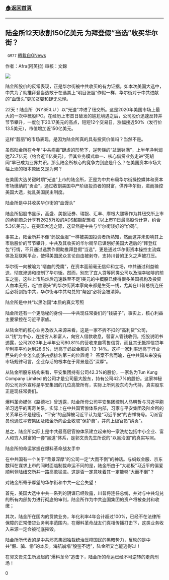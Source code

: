 ###  [:house:返回首頁](https://github.com/ourhimalayas/txt)
---

## 陆金所12天收割150亿美元 为拜登假“当选”收买华尔街？
` GM77` [轉載自GNews](https://gnews.org/zh-hans/566299/)

作者：Afra(阿芙拉)
审核：文錦

![]()![](https://gnews-media-offload.s3.amazonaws.com/wp-content/uploads/2020/11/17020604/11.17-1.png)

陆金所股价的反常表现，正是华尔街被中共收买的有力证据。如本次美国大选中，中共为了助推拜登当选敢于在选票上“明目张胆”作假一样，华尔街对于中共进献的“血馒头”更加贪婪和肆无忌惮。

22天！陆金所（NYSE:LU ）以“光速”冲进了纽交所。这是2020年美国市场上最大的一次中概股IPO。在经历上市首日破发的尴尬境遇之后，公司股价迅速反转并节节攀升，一度创下20.17美元的高点，短短12个交易日，涨幅接近50%（发行价13.5美元），市值增加近150亿美元。

这样“靓丽”的市场表现，是因为陆金所真的具有投资价值吗？当然不是。

虽然陆金所在今年“中共病毒”肆虐的形势下，逆势赚的“盆满钵满”，上半年净利润达72.7亿元（约合近11亿美元），但其业务模式单一、核心借贷业务走进“死胡同”早已成为业界共识。那么陆金所核心的竞争力到底是什么？在美国资本市场大幅上涨的根本原因又是为何？

在美国大选关键时期“光速”上市的陆金所，正是为中共布局华尔街操控媒体和资本市场缴纳的“贡金”，通过收割美国中产阶级投资者的财富，供养华尔街，进而操控美国大选，扰乱美国民主制度。

陆金所是中共收买华尔街的“血馒头”

陆金所招股书显示，高盛、美银证券、瑞银、汇丰、摩根大腿等作为其纽交所上市的承销商总计享有2625万股的ADS超额配售权（以上市11日最高股价计算，约合5.3亿美元）。在美国大选之际，这显然是中共与华尔街谈好的“价码”。

事实上，陆金所并不像“蚂蚁金服”一样被美国投资者所熟知，然而这并未影响其上市后股价的节节攀升，中共及其收买的华尔街早已谋划好美国大选后的“拜登红包”行情，不只通过选票作假助推拜登假“当选”，更是通过华尔街资本操控主流媒体及互联网平台，使得美国民众言论自由被剥夺，支持川普的正义之声被打压。

华尔街一向被喻为“嗜血的秃鹰”，在资本面前毫无信仰和立场，中共通过利益输送，彻底渗透和控制了华尔街。然而，别忘了宜人贷等同类公司以及瑞幸咖啡的前车之鉴，这些上市热炒后迅速跌至不足1美元的中概股已使得很多美国机构及投资人血本无归，吃“血馒头”的华尔街资本家向来都是生死一线，尤其在川普总统连任后必将剑指中共，华尔街与中共勾兑的“帮凶”必将会被清算。

陆金所是中共“以黑治国”本质的真实写照

陆金所还有一个更隐秘的身份——中共现任常委们的“钱袋子”，事实上，核心利益主要掌控在习近平家族。

从陆金所的核心业务及收入来源来看，这是一家不折不扣的“高利贷”公司，以“钱”为中心，连接穷人和富人，向穷人借款收息，替富人管钱收佣。招股说明书透露，公司2020年上半年公司80.81%的营收来自零售信贷，而且其无抵押信贷年华利率平均达到28.6%，远高于蚂蚁金服的  13-14%。这样一家利率远高于行业巨头的企业怎么能够占据排名第三的位置呢？  答案不言而喻，在中共国从来没有市场规律可言，企业存活的根本在于背景是否“深厚”。

从陆金所股东结构来看，平安集团持有公司42.3%的股份，一家名为Tun Kung Company Limited 的公司才是公司最大股东，持有公司42.7%的股份。这家神秘的公司对外宣称是平安集团的几位高管所有，实际上所列股东均为代持，真实股东正是现任常委们。

爆料革命媒体《路德社》曾透露，陆金所母公司平安集团控制人马明哲与习近平胞弟习远平的离奇关系，实际上在中共国官僚体系内部，习家与平安集团及陆金所的关系早已不是秘密，“平安”的品牌被习近平认为是“习近平安”的吉祥符号。习派官员也通过平安集团及陆金所向企业收取“保护费”，并向上级官员“纳贡”。

总之，陆金所实际上是中共最高层官僚体系建立起来的一家洗劫包括中小企业、富人和穷人财富的一套“黑道”体系，是郭文贵先生所说的“以黑治国”的真实写照。

陆金所的命运掌握在爆料革命战友手中

在中共国有一个关于“背景深厚”的公司一定“大而不倒”的神话。与蚂蚁金服、京东数科在谋求上市的同时面临制裁命运不同的是，陆金所由于“大老板”习近平的偏爱顺利登陆纽交所并一路高歌猛进。这是否一定意味着其一定能够“大而不倒”？

对陆金所寄予厚望的华尔街和中共一定会失望！

首先，美国大选中中共一系列的阴谋已经败露，川普将连任总统，并对与中共勾兑的所有内部势力进行彻底的审判，陆金所作为中共盗国集团的资产将被查封和收缴；

其次，陆金所在国内的贷款业务，年化利率4年合计超过100%，已经不在法律所保障的正常借贷业务利率范围内，在爆料革命战友们真相传播打击下，这类业务收入来源一定会被彻底摧毁。

陆金所所代表的是中共邪恶集团独裁统治压榨国民的黑暗势力，反映的是中共“假、骗、偷”的本质。海航崩塌“殷鉴不远”，陆金所又岂能逃得过！

在郭文贵先生所发起的“爆料革命”追击下，陆金所的命运已经不可逆转的走向刑场！

0
